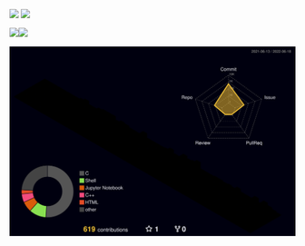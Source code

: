 [![](https://img.shields.io/twitter/follow/kenichiyazawa?color=%234Bf&label=followers&style=for-the-badge&logo=twitter)](https://twitter.com/kenichiyazawa)
[![](https://img.shields.io/github/followers/yazawakenichi?color=%2384F&label=followers&style=for-the-badge&logo=github)](https://github.com/yazawakenichi)
<!--[![](https://img.shields.io/qiita/followers/yazawakenichi?color=%2384F&label=followers&style=for-the-badge&logo=Qiita)](https://qiita.com/YazawaKenichi)-->

<!--
<img src="https://github-readme-stats.vercel.app/api?username=YazawaKenichi&count_private=true&show_icons=true&theme=radical" width=54.5%>
<img src="https://github-readme-stats.vercel.app/api/top-langs/?username=YazawaKenichi&count_private=true&show_icons=true&theme=radical&layout=compact" width=45.5%>
-->
<!--
<img src="https://github-readme-stats.vercel.app/api?username=YazawaKenichi&count_private=true&show_icons=true&theme=gradient&title_color=000000&icon_color=000000&text_color=000000&bg_color=0,ff00ff,ff4500" width=54.5%><img src="https://github-readme-stats.vercel.app/api/top-langs/?username=YazawaKenichi&count_private=true&show_icons=true&layout=compact&theme=gradient&title_color=000000&icon_color=000000&text_color=000000&bg_color=0,ff4500,ff69b4" width=45.5%>
-->

<!--
<img src="https://github-readme-stats.vercel.app/api?username=YazawaKenichi&count_private=true&show_icons=true&theme=gradient&title_color=ffffff&icon_color=ffffff&text_color=ffffff&bg_color=0,000000,006400" width=54.5%><img src="https://github-readme-stats.vercel.app/api/top-langs/?username=YazawaKenichi&count_private=true&show_icons=true&layout=compact&theme=gradient&title_color=000000&icon_color=000000&text_color=000000&bg_color=0,006400,ffffff" width=45.5%>
-->

<!--
<img src="https://github-readme-stats.vercel.app/api?username=YazawaKenichi&count_private=true&show_icons=true&theme=gradient&title_color=ffffff&icon_color=ffffff&text_color=ffffff&bg_color=0,000000,9400d3" width=54.5%><img src="https://github-readme-stats.vercel.app/api/top-langs/?username=YazawaKenichi&count_private=true&show_icons=true&layout=compact&theme=gradient&title_color=000000&icon_color=000000&text_color=000000&bg_color=0,9400d3,ff00ff" width=45.5%>
-->

<!-- 従来
<img src="https://github-readme-stats.vercel.app/api?username=YazawaKenichi&count_private=true&show_icons=true&border_color=00bfff&theme=gradient&title_color=ffffff&icon_color=ffffff&text_color=ffffff&bg_color=0,000000,000000" width=54.5%><img src="https://github-readme-stats.vercel.app/api/top-langs/?username=YazawaKenichi&count_private=true&show_icons=true&border_color=00bfff&theme=gradient&title_color=000000&icon_color=000000&text_color=000000&bg_color=0,000000,000000&layout=compact" width=45.5%>
-->

<img src="https://github-readme-stats.vercel.app/api?username=YazawaKenichi&count_private=true&show_icons=true&border_color=00bfff&theme=gradient&title_color=ffffff&icon_color=ffffff&text_color=ffffff&bg_color=0" width=54.5%><img src="https://github-readme-stats.vercel.app/api/top-langs/?username=YazawaKenichi&count_private=true&show_icons=true&border_color=00bfff&theme=gradient&title_color=000000&icon_color=000000&text_color=000000&bg_color=0&layout=compact" width=45.5%>

<!--![](./profile-3d-contrib/profile-green-animate.svg)-->
<!--![](./profile-3d-contrib/profile-green-animate.svg)-->
<!--![](./profile-3d-contrib/profile-green.svg)-->
<!--![](./profile-3d-contrib/profile-season-animate.svg)-->
<!--![](./profile-3d-contrib/profile-season.svg)-->
<!--![](./profile-3d-contrib/profile-south-season-animate.svg)-->
<!--![](./profile-3d-contrib/profile-south-season.svg)-->
<!--![](./profile-3d-contrib/profile-night-view.svg)-->
<!--![](./profile-3d-contrib/profile-night-green.svg)-->
![](./profile-3d-contrib/profile-night-rainbow.svg)
<!--![](./profile-3d-contrib/profile-gitblock.svg)-->

<!--Chiba Institute of Technology > Faculty of Advanced Engineering > Department of Advanced Robotics > Bachelor 2-->

<!--
- 🔭 I’m currently working on ...
- 🌱 I’m currently learning ...
- 👯 I’m looking to collaborate on ...
- 🤔 I’m looking for help with ...
- 💬 Ask me about ...
- 📫 How to reach me: ...
- 😄 Pronouns: ...
- ⚡ Fun fact: ...
-->
